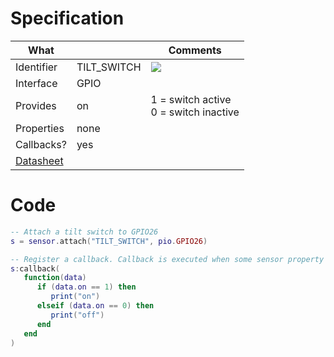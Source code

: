 # Specification

| What         |             | Comments                   |
|--------------|-------------|----------------------------|
| Identifier   | TILT_SWITCH | ![](http://git.whitecatboard.org/sw520d.png) |
| Interface    | GPIO        |                            |
| Provides     | on          | 1 = switch active<br/>0 = switch inactive |
| Properties   | none        |                            |
| Callbacks?   | yes         |                            |
| [Datasheet](http://funduino.de/DL/SW-520D.pdf)    |             |                            |


# Code

```lua
-- Attach a tilt switch to GPIO26
s = sensor.attach("TILT_SWITCH", pio.GPIO26)

-- Register a callback. Callback is executed when some sensor property changes.
s:callback(
   function(data)
      if (data.on == 1) then
         print("on")
      elseif (data.on == 0) then
         print("off")
      end
   end
)
```
